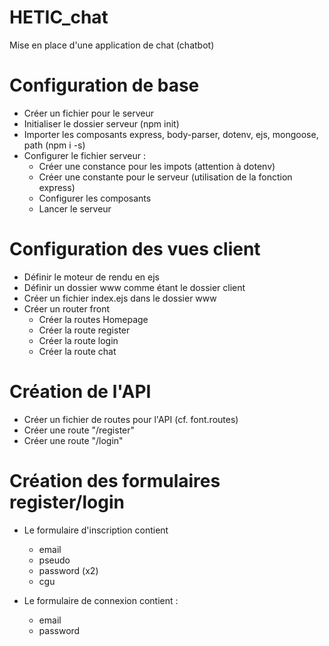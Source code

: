 # HETIC_chat

Mise en place d'une application de chat (chatbot)

# Configuration de base
- Créer un fichier pour le serveur
- Initialiser le dossier serveur (npm init)
- Importer les composants express, body-parser, dotenv, ejs, mongoose, path (npm i -s)
- Configurer le fichier serveur :
    - Créer une constance pour les impots (attention à dotenv)
    - Créer une constante pour le serveur (utilisation de la fonction express)
    - Configurer les composants
    - Lancer le serveur

# Configuration des vues client
- Définir le moteur de rendu en ejs
- Définir un dossier www comme étant le dossier client
- Créer un fichier index.ejs dans le dossier www
- Créer un router front
    - Créer la routes Homepage
    - Créer la route register
    - Créer la route login
    - Créer la route chat

# Création de l'API
- Créer un fichier de routes pour l'API (cf. font.routes)
- Créer une route "/register"
- Créer une route "/login"

# Création des formulaires register/login
- Le formulaire d'inscription contient 
    - email
    - pseudo
    - password (x2)
    - cgu

- Le formulaire de connexion contient :
    - email
    - password
